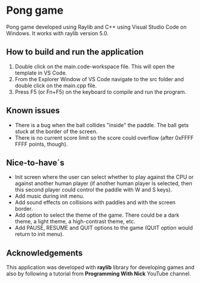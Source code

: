 # Pong game
Pong game developed using Raylib and C++ using Visual Studio Code on Windows.
It works with raylib version 5.0.

## How to build and run the application
1. Double click on the main.code-workspace file. This will open the template in VS Code.
2. From the Explorer Window of VS Code navigate to the src folder and double click on the main.cpp file.
3. Press F5 (or Fn+F5) on the keyboard to compile and run the program.

## Known issues
- There is a bug when the ball collides "inside" the paddle. The ball gets stuck at the border of the screen.
- There is no current score limit so the score could overflow (after 0xFFFF FFFF points, though).

## Nice-to-have´s
- Init screen where the user can select whether to play against the CPU or against another human player (if another human player is selected, then this second player could control the paddle with W and S keys).
- Add music during init menu.
- Add sound effects on collisions with paddles and with the screen border.
- Add option to select the theme of the game. There could be a dark theme, a light theme, a high-contrast theme, etc.
- Add PAUSE, RESUME and QUIT options to the game (QUIT option would return to init menu).

## Acknowledgements
This application was developed with **raylib** library for developing games and also by following a tutorial from **Programming With Nick** YouTube channel.

